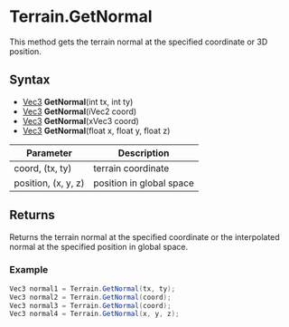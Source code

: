 # Terrain.GetNormal

This method gets the terrain normal at the specified coordinate or 3D position.

## Syntax

- [Vec3](Vec3.md) **GetNormal**(int tx, int ty)
- [Vec3](Vec3.md) **GetNormal**(iVec2 coord)
- [Vec3](Vec3.md) **GetNormal**(xVec3 coord)
- [Vec3](Vec3.md) **GetNormal**(float x, float y, float z)

| Parameter | Description |
|---|---|
| coord, (tx, ty) | terrain coordinate |
| position, (x, y, z) | position in global space |

## Returns

Returns the terrain normal at the specified coordinate or the interpolated normal at the specified position in global space.

### Example

```csharp
Vec3 normal1 = Terrain.GetNormal(tx, ty);
Vec3 normal2 = Terrain.GetNormal(coord);
Vec3 normal3 = Terrain.GetNormal(coord);
Vec3 normal4 = Terrain.GetNormal(x, y, z);
```